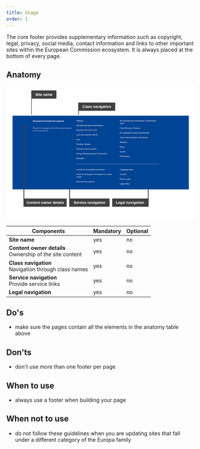 ```yaml
---
title: Usage
order: 1
---
```

The core footer provides supplementary information such as copyright, legal, privacy, social media, contact information and links to other important sites within the European Commission ecosystem. It is always placed at the bottom of every page.

## Anatomy

![](/cms-images/core-footer.jpg)

| Components                                                   | Mandatory | Optional |
| ------------------------------------------------------------ | --------- | -------- |
| **Site name**                                                | yes       | no       |
| **Content owner details**<br />Ownership of the site content | yes       | no       |
| **Class navigation**<br />Navigation through class names     | yes       | no       |
| **Service navigation**<br />Provide service links            | yes       | no       |
| **Legal navigation**                                         | yes       | no       |

## Do's

- make sure the pages contain all the elements in the anatomy table above

## Don'ts

- don't use more than one footer per page

## When to use

- always use a footer when building your page

## When not to use

- do not follow these guidelines when you are updating sites that fall under a different category of the Europa family
